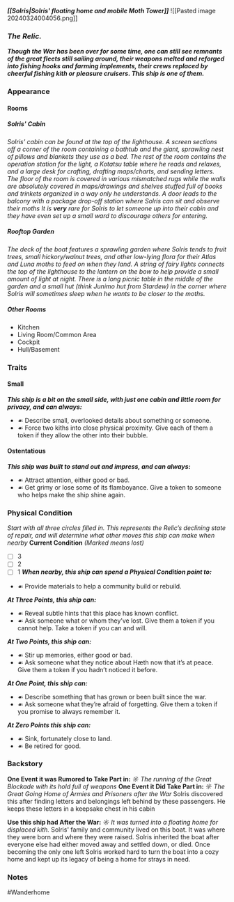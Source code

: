 ***[[Solris|Solris' floating home and mobile Moth Tower]]***
![[Pasted image 20240324004056.png]]
### *The Relic.*
***Though the War has been over for some time, one can still see remnants of the great fleets still sailing around, their weapons melted and reforged into fishing hooks and farming implements, their crews replaced by cheerful fishing kith or pleasure cruisers. This ship is one of them.***
### Appearance

#### Rooms
##### Solris' Cabin
*Solris' cabin can be found at the top of the lighthouse. A screen sections off a corner of the room containing a bathtub and the giant, sprawling nest of pillows and blankets they use as a bed. The rest of the room contains the operation station for the light, a Kotatsu table where he reads and relaxes, and a large desk for crafting, drafting maps/charts, and sending letters. The floor of the room is covered in various mismatched rugs while the walls are absolutely covered in maps/drawings and shelves stuffed full of books and trinkets organized in a way only he understands. A door leads to the balcony with a package drop-off station where Solris can sit and observe their moths
It is **very** rare for Solris to let someone up into their cabin and they have even set up a small ward to discourage others for entering.* 
##### Rooftop Garden
*The deck of the boat features a sprawling garden where Solris tends to fruit trees, small hickory/walnut trees, and other low-lying flora for their Atlas and Luna moths to feed on when they land. A string of fairy lights connects the top of the lighthouse to the lantern on the bow to help provide a small amount of light at night. There is a long picnic table in the middle of the garden and a small hut (think Junimo hut from Stardew) in the corner where Solris will sometimes sleep when he wants to be closer to the moths.*
##### Other Rooms
- Kitchen
- Living Room/Common Area
- Cockpit
- Hull/Basement
### Traits
#### Small
***This ship is a bit on the small side, with just one cabin and little room for privacy, and can always:***
- ☙ Describe small, overlooked details about something or someone. 
- ☙ Force two kiths into close physical proximity. Give each of them a token if they allow the other into their bubble.
#### Ostentatious
***This ship was built to stand out and impress, and can always:*** 
- ☙ Attract attention, either good or bad. 
- ☙ Get grimy or lose some of its flamboyance. Give a token to someone who helps make the ship shine again.
### Physical Condition
*Start with all three circles filled in. This represents the Relic’s declining state of repair, and will determine what other moves this ship can make when nearby*
**Current Condition** *(Marked means lost)*
- [ ] 3
- [ ] 2
- [ ] 1
***When nearby, this ship can spend a Physical Condition point to:***
- ☙ Provide materials to help a community build or rebuild.

***At Three Points, this ship can:*** 
- ☙ Reveal subtle hints that this place has known conflict.
- ☙ Ask someone what or whom they’ve lost. Give them a token if you cannot help. Take a token if you can and will.

***At Two Points, this ship can:***
- ☙ Stir up memories, either good or bad.
- ☙ Ask someone what they notice about Hæth now that it’s at peace. Give them a token if you hadn’t noticed it before.

***At One Point, this ship can:*** 
- ☙ Describe something that has grown or been built since the war. 
- ☙ Ask someone what they’re afraid of forgetting. Give them a token if you promise to always remember it.

***At Zero Points this ship can:*** 
- ☙ Sink, fortunately close to land. 
- ☙ Be retired for good.
### Backstory
**One Event it was Rumored to Take Part in:**
*☼ The running of the Great Blockade with its hold full of weapons*
**One Event it Did Take Part in:**
*☼ The Great Going Home of Armies and Prisoners after the War*
	Solris discovered this after finding letters and belongings left behind by these passengers. He keeps these letters in a keepsake chest in his cabin

**Use this ship had After the War:**
*☼ It was turned into a floating home for displaced kith.*
	 Solris' family and community lived on this boat. It was where they were born and where they were raised. Solris inherited the boat after everyone else had either moved away and settled down, or died. Once becoming the only one left Solris worked hard to turn the boat into a cozy home and kept up its legacy of being a home for strays in need.
### Notes 


#Wanderhome 